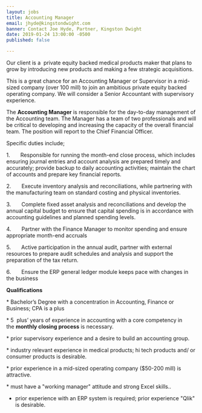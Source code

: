 ```yaml
---
layout: jobs
title: Accounting Manager
email: jhyde@kingstondwight.com
banner: Contact Joe Hyde, Partner, Kingston Dwight
date: 2019-01-24 13:00:00 -0500
published: false

---
```

Our client is a  private equity backed medical products maker that plans to grow by introducing new products and making a few strategic acquisitions.

This is a great chance for an Accounting Manager or Supervisor in a mid-sized company (over 100 mill) to join an ambitious private equity backed operating company. We will consider a Senior Accountant with supervisory experience.

The **Accounting Manager** is responsible for the day-to-day management of the Accounting team. The Manager has a team of two professionals and will be critical to developing and increasing the capacity of the overall financial team. The position will report to the Chief Financial Officer.

Specific duties include;

1\.       Responsible for running the month-end close process, which includes ensuring journal entries and account analysis are prepared timely and accurately; provide backup to daily accounting activities; maintain the chart of accounts and prepare key financial reports.

2\.       Execute inventory analysis and reconciliations, while partnering with the manufacturing team on standard costing and physical inventories.

3\.       Complete fixed asset analysis and reconciliations and develop the annual capital budget to ensure that capital spending is in accordance with accounting guidelines and planned spending levels.

4\.       Partner with the Finance Manager to monitor spending and ensure appropriate month-end accruals

5\.       Active participation in the annual audit, partner with external resources to prepare audit schedules and analysis and support the preparation of the tax return.

6\.       Ensure the ERP general ledger module keeps pace with changes in the business

**Qualifications**

\* Bachelor’s Degree with a concentration in Accounting, Finance or Business; CPA is a plus

\* 5  plus’ years of experience in accounting with a core competency in the **monthly closing process** is necessary.

\* prior supervisory experience and a desire to build an accounting group.

\* industry relevant experience in medical products; hi tech products and/ or consumer products is desirable.

\* prior experience in a mid-sized operating company ($50-200 mill) is attractive.

\* must have a "working manager" attitude and strong Excel skills..

* prior experience with an ERP system is required; prior experience "Qlik" is desirable.